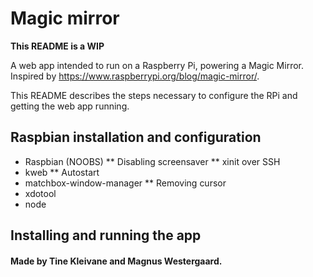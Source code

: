 # Magic mirror

**This README is a WIP**

A web app intended to run on a Raspberry Pi, powering a Magic Mirror. Inspired by https://www.raspberrypi.org/blog/magic-mirror/.

This README describes the steps necessary to configure the RPi and getting the web app running.

## Raspbian installation and configuration
* Raspbian (NOOBS)
** Disabling screensaver
** xinit over SSH
* kweb
** Autostart
* matchbox-window-manager
** Removing cursor
* xdotool
* node

## Installing and running the app


#### Made by Tine Kleivane and Magnus Westergaard.